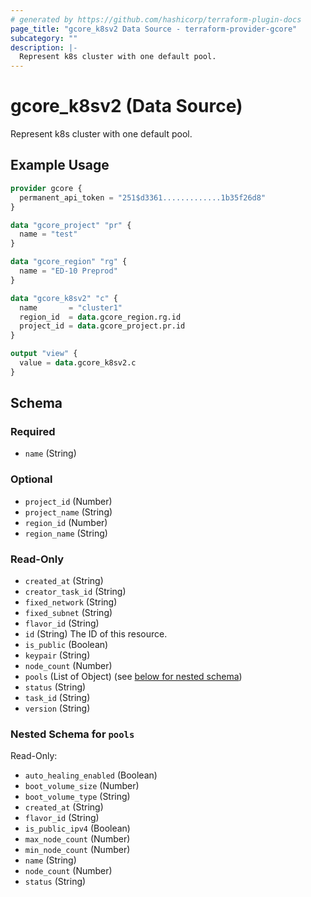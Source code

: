 ```yaml
---
# generated by https://github.com/hashicorp/terraform-plugin-docs
page_title: "gcore_k8sv2 Data Source - terraform-provider-gcore"
subcategory: ""
description: |-
  Represent k8s cluster with one default pool.
---
```


# gcore_k8sv2 (Data Source)

Represent k8s cluster with one default pool.

## Example Usage

```terraform
provider gcore {
  permanent_api_token = "251$d3361.............1b35f26d8"
}

data "gcore_project" "pr" {
  name = "test"
}

data "gcore_region" "rg" {
  name = "ED-10 Preprod"
}

data "gcore_k8sv2" "c" {
  name       = "cluster1"
  region_id  = data.gcore_region.rg.id
  project_id = data.gcore_project.pr.id
}

output "view" {
  value = data.gcore_k8sv2.c
}
```

<!-- schema generated by tfplugindocs -->
## Schema

### Required

- `name` (String)

### Optional

- `project_id` (Number)
- `project_name` (String)
- `region_id` (Number)
- `region_name` (String)

### Read-Only

- `created_at` (String)
- `creator_task_id` (String)
- `fixed_network` (String)
- `fixed_subnet` (String)
- `flavor_id` (String)
- `id` (String) The ID of this resource.
- `is_public` (Boolean)
- `keypair` (String)
- `node_count` (Number)
- `pools` (List of Object) (see [below for nested schema](#nestedatt--pools))
- `status` (String)
- `task_id` (String)
- `version` (String)

<a id="nestedatt--pools"></a>
### Nested Schema for `pools`

Read-Only:

- `auto_healing_enabled` (Boolean)
- `boot_volume_size` (Number)
- `boot_volume_type` (String)
- `created_at` (String)
- `flavor_id` (String)
- `is_public_ipv4` (Boolean)
- `max_node_count` (Number)
- `min_node_count` (Number)
- `name` (String)
- `node_count` (Number)
- `status` (String)
